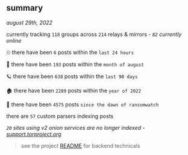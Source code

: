 
## summary
_august 29th, 2022_

currently tracking `118` groups across `214` relays & mirrors - _`82` currently online_

⏲ there have been `6` posts within the `last 24 hours`

🦈 there have been `193` posts within the `month of august`

🪐 there have been `638` posts within the `last 90 days`

🏚 there have been `2289` posts within the `year of 2022`

🦕 there have been `4575` posts `since the dawn of ransomwatch`

there are `57` custom parsers indexing posts

_`20` sites using v2 onion services are no longer indexed - [support.torproject.org](https://support.torproject.org/onionservices/v2-deprecation/)_

> see the project [README](https://github.com/joshhighet/ransomwatch#ransomwatch--) for backend technicals
